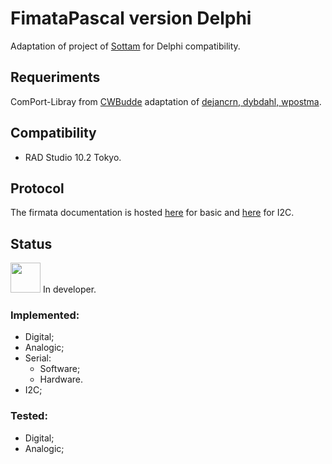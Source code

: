 # FimataPascal version Delphi

Adaptation of project of [Sottam](https://github.com/sottam/FirmataPascal) for Delphi compatibility.

## Requeriments
ComPort-Libray from [CWBudde](https://github.com/CWBudde/ComPort-Library) adaptation of [dejancrn, dybdahl, wpostma](https://sourceforge.net/projects/comport).

## Compatibility
* RAD Studio 10.2 Tokyo.

## Protocol
The firmata documentation is hosted  [here](https://github.com/firmata/protocol/blob/master/protocol.md "Basic")  for basic and 
[here](https://github.com/firmata/protocol/blob/master/i2c.md "here") for I2C.

## Status
<img src="https://d2v9ipibika81v.cloudfront.net/uploads/sites/240/2017/04/warning750.png" width="48"> In developer.

### Implemented:

* Digital;
* Analogic;
* Serial:
	* Software;
	* Hardware.
* I2C;

### Tested:

* Digital;
* Analogic;